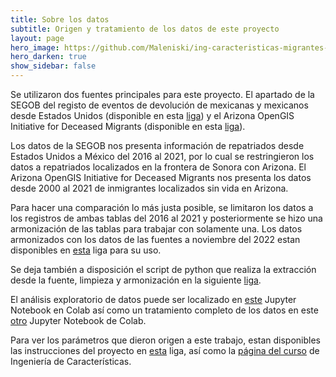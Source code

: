 ```yaml
---
title: Sobre los datos
subtitle: Origen y tratamiento de los datos de este proyecto
layout: page
hero_image: https://github.com/Maleniski/ing-caracteristicas-migrantes-sonora-arizona/raw/main/docs/imagenes/ARIVACA_CROSSES-800x500-1.jpg
hero_darken: true
show_sidebar: false
---
```


Se utilizaron dos fuentes principales para este proyecto. El apartado de la SEGOB del registo de eventos de devolución de mexicanas y mexicanos desde Estados Unidos (disponible en esta [liga](http://portales.segob.gob.mx/es/PoliticaMigratoria/EvDevMexEUU)) y el Arizona OpenGIS Initiative for Deceased Migrants (disponible en esta [liga](https://humaneborders.info/)).

Los datos de la SEGOB nos presenta información de repatriados desde Estados Unidos a México del 2016 al 2021, por lo cual se restringieron los datos a repatriados localizados en la frontera de Sonora con Arizona. El Arizona OpenGIS Initiative for Deceased Migrants nos presenta los datos desde 2000 al 2021 de inmigrantes localizados sin vida en Arizona. 

Para hacer una comparación lo más justa posible, se limitaron los datos a los registros de ambas tablas del 2016 al 2021 y posteriormente se hizo una armonización de las tablas para trabajar con solamente una. Los datos armonizados con los datos de las fuentes a noviembre del 2022 estan disponibles en [esta](https://github.com/Maleniski/ing-caracteristicas-migrantes-sonora-arizona/blob/main/migrantsdata.parquet.gzip) liga para su uso.

Se deja también a disposición el script de python que realiza la extracción desde la fuente, limpieza y armonización en la siguiente [liga](https://github.com/Maleniski/ing-caracteristicas-migrantes-sonora-arizona/blob/main/script_limpieza_memm.py).

El análisis exploratorio de datos puede ser localizado en [este](https://colab.research.google.com/drive/1Fsi7c6mfygu9j_oj2BnoG1lCVmaGWYY8?usp=sharing) Jupyter Notebook en Colab así como un tratamiento completo de los datos en este [otro](https://colab.research.google.com/drive/1F4Tm9_K_bTLebk-QxemxPJVVjkkHA7Up?usp=sharing) Jupyter Notebook de Colab.

Para ver los parámetros que dieron origen a este trabajo, estan disponibles las instrucciones del proyecto en [esta](https://mcd-unison.github.io/ing-caract/proyecto4/) liga, así como la [página del curso](https://mcd-unison.github.io/ing-caract/) de Ingeniería de Características.

